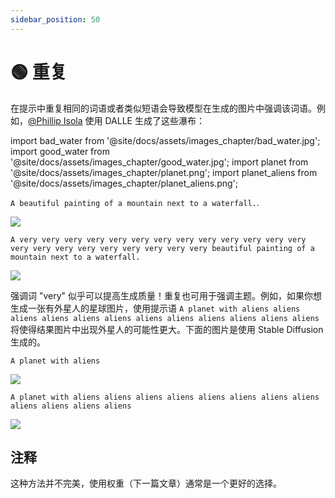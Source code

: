 ```yaml
---
sidebar_position: 50
---
```

# 🟢 重复

在提示中重复相同的词语或者类似短语会导致模型在生成的图片中强调该词语。例如，[@Phillip Isola](https://twitter.com/phillip_isola/status/1532189632217112577) 使用 DALLE 生成了这些瀑布：

import bad_water from '@site/docs/assets/images_chapter/bad_water.jpg';
import good_water from '@site/docs/assets/images_chapter/good_water.jpg';
import planet from '@site/docs/assets/images_chapter/planet.png';
import planet_aliens from '@site/docs/assets/images_chapter/planet_aliens.png';


`A beautiful painting of a mountain next to a waterfall.`.

<div style={{textAlign: 'center'}}>
  <img src={bad_water} style={{width: "750px"}} />
</div>

`A very very very very very very very very very very very very very very very very very very very very very very beautiful painting of a mountain next to a waterfall.`

<div style={{textAlign: 'center'}}>
  <img src={good_water} style={{width: "750px"}} />
</div>

强调词 "very" 似乎可以提高生成质量！重复也可用于强调主题。例如，如果你想生成一张有外星人的星球图片，使用提示语 `A planet with aliens aliens aliens aliens aliens aliens aliens aliens aliens aliens aliens aliens` 将使得结果图片中出现外星人的可能性更大。下面的图片是使用 Stable Diffusion 生成的。

`A planet with aliens`
<div style={{textAlign: 'center'}}>
  <img src={planet} style={{width: "250px"}} />
</div>

`A planet with aliens aliens aliens aliens aliens aliens aliens aliens aliens aliens aliens aliens`

<div style={{textAlign: 'center'}}>
  <img src={planet_aliens} style={{width: "250px"}} />
</div>

## 注释

这种方法并不完美，使用权重（下一篇文章）通常是一个更好的选择。
